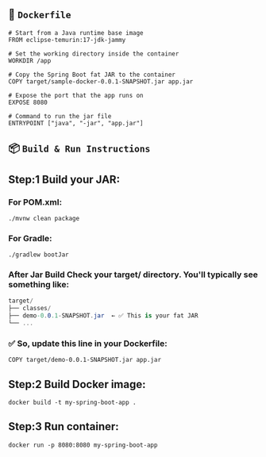 ## 📄 `Dockerfile`
```
# Start from a Java runtime base image
FROM eclipse-temurin:17-jdk-jammy

# Set the working directory inside the container
WORKDIR /app

# Copy the Spring Boot fat JAR to the container
COPY target/sample-docker-0.0.1-SNAPSHOT.jar app.jar

# Expose the port that the app runs on
EXPOSE 8080

# Command to run the jar file
ENTRYPOINT ["java", "-jar", "app.jar"]

```

## 📦 `Build & Run Instructions`
## Step:1 Build your JAR:
### For POM.xml:
```
./mvnw clean package
```
### For Gradle:
```
./gradlew bootJar
```
### After Jar Build Check your target/ directory. You'll typically see something like:
```csharp
target/
├── classes/
├── demo-0.0.1-SNAPSHOT.jar  ← ✅ This is your fat JAR
└── ...
```
### ✅ So, update this line in your Dockerfile:
```
COPY target/demo-0.0.1-SNAPSHOT.jar app.jar
```
## Step:2 Build Docker image:
```
docker build -t my-spring-boot-app .
```
## Step:3 Run container:
```
docker run -p 8080:8080 my-spring-boot-app
```
